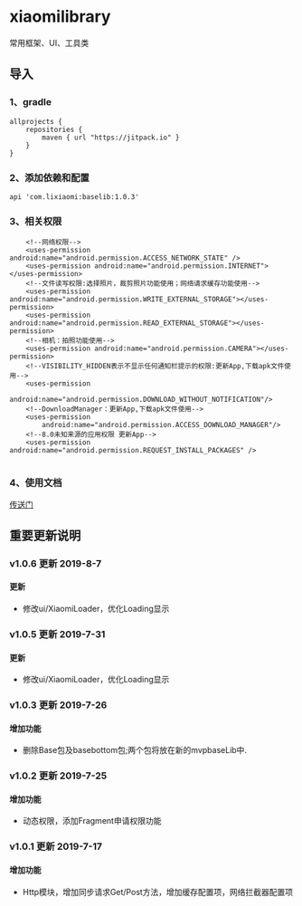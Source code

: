 # xiaomilibrary
常用框架、UI、工具类

## 导入
### 1、gradle
```
allprojects {
	repositories {
        maven { url "https://jitpack.io" }
    }
}
```
### 2、添加依赖和配置
```
api 'com.lixiaomi:baselib:1.0.3'
```
### 3、相关权限
```
    <!--网络权限-->
    <uses-permission android:name="android.permission.ACCESS_NETWORK_STATE" />
    <uses-permission android:name="android.permission.INTERNET"></uses-permission>
    <!--文件读写权限:选择照片，裁剪照片功能使用；网络请求缓存功能使用-->
    <uses-permission android:name="android.permission.WRITE_EXTERNAL_STORAGE"></uses-permission>
    <uses-permission android:name="android.permission.READ_EXTERNAL_STORAGE"></uses-permission>
    <!--相机：拍照功能使用-->
    <uses-permission android:name="android.permission.CAMERA"></uses-permission>
    <!--VISIBILITY_HIDDEN表示不显示任何通知栏提示的权限:更新App,下载apk文件使用-->
    <uses-permission
        android:name="android.permission.DOWNLOAD_WITHOUT_NOTIFICATION"/>
    <!--DownloadManager：更新App,下载apk文件使用-->
    <uses-permission
        android:name="android.permission.ACCESS_DOWNLOAD_MANAGER"/>
    <!--8.0未知来源的应用权限 更新App-->
    <uses-permission android:name="android.permission.REQUEST_INSTALL_PACKAGES" />
    
```

### 4、使用文档
[传送门](https://github.com/LiQinglin007/BaseLibApplication/blob/master/doc/%E4%BD%BF%E7%94%A8%E6%96%87%E6%A1%A3.md)
  

## 重要更新说明
### v1.0.6 更新  2019-8-7
#### 更新
 * 修改ui/XiaomiLoader，优化Loading显示
### v1.0.5 更新  2019-7-31
#### 更新
 * 修改ui/XiaomiLoader，优化Loading显示
### v1.0.3 更新  2019-7-26
#### 增加功能
 * 删除Base包及basebottom包;两个包将放在新的mvpbaseLib中.
### v1.0.2 更新  2019-7-25
#### 增加功能
 * 动态权限，添加Fragment申请权限功能
### v1.0.1 更新  2019-7-17
#### 增加功能
 * Http模块，增加同步请求Get/Post方法，增加缓存配置项，网络拦截器配置项


